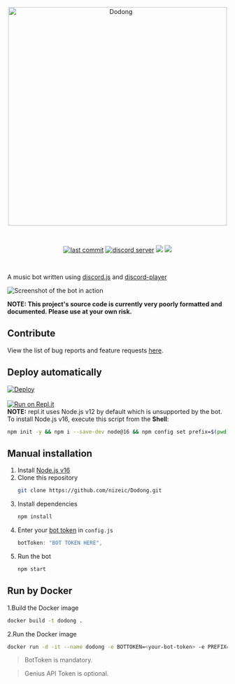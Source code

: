 <div align="center">
  <p>
    <img src="https://nize.ph/gallery/dodongmedium.png" width="500" alt="Dodong" /></a>
  </p>
  <br>
  <p>
    <a href="https://github.com/nizeic/Dodong/commits/main"><img src="https://img.shields.io/github/last-commit/nizeic/Dodong?color=44b868&logo=GitHub&logoColor=white&style=flat-square" alt="last commit"></a> 
    <a href="https://nize.ph/discord"><img src="https://img.shields.io/discord/706460727573217381?color=44b868&logo=discord&logoColor=white&style=flat-square" alt="discord server"></a>
    <a href="https://www.npmjs.com/package/discord.js"><img src="https://img.shields.io/github/package-json/dependency-version/nizeic/Dodong/discord.js?color=44b868&logo=npm&style=flat-square"></a>
    <a href="https://www.npmjs.com/package/discord-player"><img src="https://img.shields.io/github/package-json/dependency-version/nizeic/Dodong/discord-player?color=44b868&logo=npm&style=flat-square"></a>
  </p>
</div>
<br>

A music bot written using [discord.js](https://github.com/discordjs/discord.js) and [discord-player](https://github.com/Androz2091/discord-player)

![Screenshot of the bot in action](https://nize.ph/gallery/dodongexample.png)

**NOTE: This project's source code is currently very poorly formatted and documented. Please use at your own risk.**

## Contribute

View the list of bug reports and feature requests [here](https://github.com/nizeic/Dodong/issues).

## Deploy automatically

[![Deploy](https://www.herokucdn.com/deploy/button.svg)](https://heroku.com/deploy)<br><br>
[![Run on Repl.it](https://repl.it/badge/github/nizeic/Dodong)](https://repl.it/github/nizeic/Dodong)<br>
**NOTE:** repl.it uses Node.js v12 by default which is unsupported by the bot.<br>
To install Node.js v16, execute this script from the **Shell**:

```sh
npm init -y && npm i --save-dev node@16 && npm config set prefix=$(pwd)/node_modules/node && export PATH=$(pwd)/node_modules/node/bin:$PATH
```

## Manual installation

1. Install [Node.js v16](https://nodejs.org/en/download)
2. Clone this repository
   ```sh
   git clone https://github.com/nizeic/Dodong.git
   ```
3. Install dependencies
   ```sh
   npm install
   ```
4. Enter your [bot token](https://discord.com/developers/applications) in `config.js`
   ```js
   botToken: "BOT TOKEN HERE",
   ```
5. Run the bot
   ```sh
   npm start
   ```

## Run by Docker

1.Build the Docker image

```sh
docker build -t dodong .
```

2.Run the Docker image

```sh
docker run -d -it --name dodong -e BOTTOKEN=<your-bot-token> -e PREFIX=<your-prefix> -e GENIUSAPITOKEN=<genius-api-token> --restart unless-stopped dodong
```

> BotToken is mandatory.

> Genius API Token is optional.